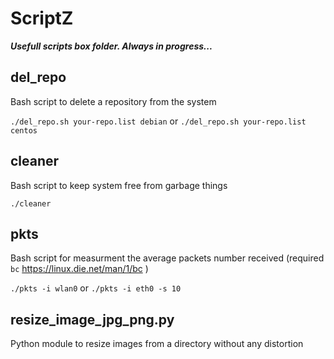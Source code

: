 # ScriptZ
__*Usefull scripts box folder. Always in progress...*__

## del_repo
Bash script to delete a repository from the system

`./del_repo.sh your-repo.list debian` or `./del_repo.sh your-repo.list centos`

## cleaner
Bash script to keep system free from garbage things

`./cleaner`

## pkts
Bash script for measurment the average packets number received (required `bc` https://linux.die.net/man/1/bc )

`./pkts -i wlan0` or `./pkts -i eth0 -s 10`

## resize_image_jpg_png.py
Python module to resize images from a directory without any distortion
